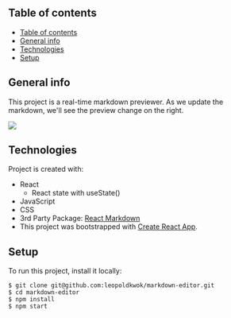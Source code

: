 ## Table of contents
- [Table of contents](#table-of-contents)
- [General info](#general-info)
- [Technologies](#technologies)
- [Setup](#setup)


## General info
This project is a real-time markdown previewer. As we update the markdown, we'll see the preview change on the right.


![](https://scotch-res.cloudinary.com/video/upload/vs_50,dl_200,e_loop/v1592352061/02_-_markdown_editor_sqfqzz.gif)
	
## Technologies
Project is created with:
* React 
  - React state with useState()
* JavaScript
* CSS
* 3rd Party Package: [React Markdown](https://github.com/rexxars/react-markdown)
* This project was bootstrapped with [Create React App](https://github.com/facebook/create-react-app).
	
## Setup
To run this project, install it locally:

```
$ git clone git@github.com:leopoldkwok/markdown-editor.git
$ cd markdown-editor
$ npm install
$ npm start
```
